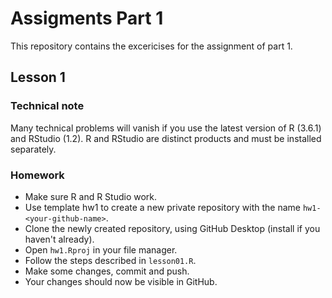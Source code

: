 # Assigments Part 1

This repository contains the excericises for the assignment of part 1.

## Lesson 1

### Technical note

Many technical problems will vanish if you use the latest version of R (3.6.1) and RStudio (1.2). R and RStudio are distinct products and must be installed separately.

### Homework

- Make sure R and R Studio work.
- Use template hw1 to create a new private repository with the name `hw1-<your-github-name>`.
- Clone the newly created repository, using GitHub Desktop (install if you haven't already).
- Open `hw1.Rproj` in your file manager.
- Follow the steps described in `lesson01.R`.
- Make some changes, commit and push.
- Your changes should now be visible in GitHub.
